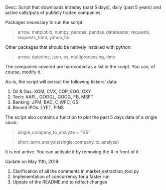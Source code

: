 Desc: Script that downloads intraday (past 5 days), daily (past 5 years) and active calls/puts of publicly traded companies.

Packages necessary to run the script: 

> arrow, matplotlib, numpy, pandas, pandas_datareader, requests, requests_html, yahoo_fin

Other packages that should be natively installed with python:

> arrow, datetime, json, os, multiprocessing, time

The companies covered are hardcoded as a list in the script. You can, of course, modify it.

As-is, the script will extract the following tickers' data:
1. Oil & Gas: XOM, CVX, COP, EOG, OXY
2. Tech: AAPL, GOOGL, GOOG, FB, MSFT
3. Banking: JPM, BAC, C,WFC, GS
4. Recent IPOs: LYFT, PINS

The script also contains a function to plot the past 5 days data of a single stock:

> single_company_to_analyze = "GS"

> short_term_analysis(single_company_to_analyze)

It is not active. You can activate it by removing the # in front of it.

Update on May 11th, 2019:
1. Clarification of all the comments in market_extraction_tool.py
2. Implementation of concurrency for a faster run
3. Update of the README.md to reflect changes